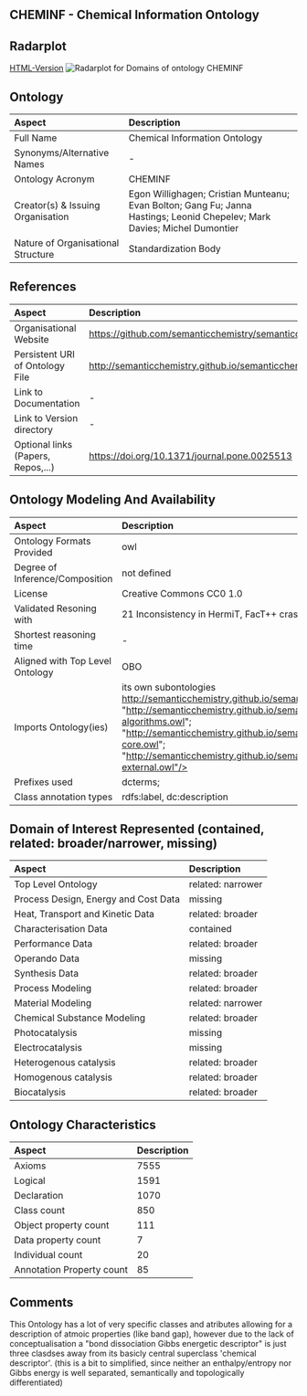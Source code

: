## CHEMINF - Chemical Information Ontology


 ## Radarplot 

 [HTML-Version](../radarplots/Radarplot_CHEMINF.html) ![Radarplot for Domains of ontology CHEMINF](../radarplots/Radarplot_CHEMINF.svg) 
## Ontology

|Aspect |Description| 
 |:---|:---|
| Full Name | Chemical Information Ontology |
| Synonyms/Alternative Names | - |
| Ontology Acronym | CHEMINF |
| Creator(s) & Issuing Organisation | Egon Willighagen; Cristian Munteanu; Evan Bolton; Gang Fu; Janna Hastings; Leonid Chepelev; Mark Davies; Michel Dumontier |
| Nature of Organisational Structure | Standardization Body |

## References

|Aspect |Description| 
 |:---|:---|
| Organisational Website | https://github.com/semanticchemistry/semanticchemistry |
| Persistent URI of Ontology File | http://semanticchemistry.github.io/semanticchemistry/ontology/cheminf.owl |
| Link to Documentation | - |
| Link to Version directory | - |
| Optional links (Papers, Repos,...) | https://doi.org/10.1371/journal.pone.0025513 |

## Ontology Modeling And Availability

|Aspect |Description| 
 |:---|:---|
| Ontology Formats Provided | owl |
| Degree of Inference/Composition | not defined |
| License | Creative Commons CC0 1.0  |
| Validated Resoning with | 21 Inconsistency in HermiT, FacT++ crashes Protege |
| Shortest reasoning time | - |
| Aligned with Top Level Ontology | OBO |
| Imports Ontology(ies) | its own subontologies http://semanticchemistry.github.io/semanticchemistry/ontology/cdk.owl"; "http://semanticchemistry.github.io/semanticchemistry/ontology/cheminf-algorithms.owl"; "http://semanticchemistry.github.io/semanticchemistry/ontology/cheminf-core.owl"; "http://semanticchemistry.github.io/semanticchemistry/ontology/cheminf-external.owl"/> |
| Prefixes used | dcterms; |
| Class annotation types | rdfs:label, dc:description |

## Domain of Interest Represented (contained, related: broader/narrower, missing)

|Aspect |Description| 
 |:---|:---|
| Top Level Ontology | related: narrower |
| Process Design, Energy and Cost Data | missing |
| Heat, Transport and Kinetic Data | related: broader |
| Characterisation Data | contained |
| Performance Data | related: broader |
| Operando Data | missing |
| Synthesis Data | related: broader |
| Process Modeling | related: broader |
| Material Modeling | related: narrower |
| Chemical Substance Modeling | related: broader |
| Photocatalysis | missing |
| Electrocatalysis | missing |
| Heterogenous catalysis | related: broader |
| Homogenous catalysis | related: broader |
| Biocatalysis | related: broader |

## Ontology Characteristics

|Aspect |Description| 
 |:---|:---|
| Axioms | 7555 |
| Logical | 1591 |
| Declaration | 1070 |
| Class count | 850 |
| Object property count | 111 |
| Data property count | 7 |
| Individual count | 20 |
| Annotation Property count | 85 |

## Comments

This Ontology has a lot of very specific classes and atributes allowing for a description of atmoic properties (like band gap), however due to the lack of conceptualisation a "bond dissociation Gibbs energetic descriptor" is just three clasdses away from its basicly central superclass 'chemical descriptor'. (this is a bit to simplified, since neither an enthalpy/entropy nor Gibbs energy is well separated, semantically and topologically differentiated)
